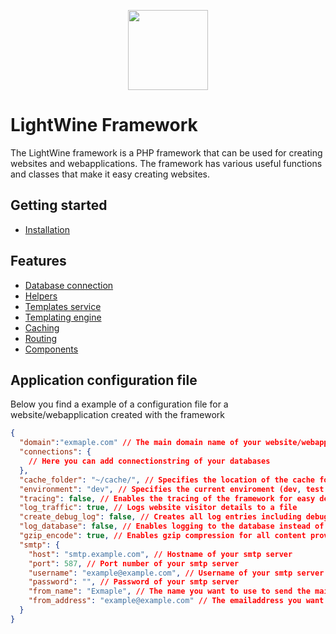 <p align="center" >
  <img src="https://www.moviedos.nl/images/light_wine_logo.png" style="width:128px;" />
</p>

# LightWine Framework
The LightWine framework is a PHP framework that can be used for creating websites and webapplications. The framework has various useful functions and classes that make it easy creating websites.

## Getting started
* [Installation](https://github.com/Sibra-Soft/LightWineFramework/wiki/Installation)

## Features
* [Database connection]()
* [Helpers]()
* [Templates service]()
* [Templating engine]()
* [Caching]()
* [Routing]()
* [Components]()

## Application configuration file
Below you find a example of a configuration file for a website/webapplication created with the framework

```json 
{
  "domain":"exmaple.com" // The main domain name of your website/webapplication,
  "connections": {
    // Here you can add connectionstring of your databases
  },
  "cache_folder": "~/cache/", // Specifies the location of the cache folder
  "environment": "dev", // Specifies the current enviroment (dev, test or live)
  "tracing": false, // Enables the tracing of the framework for easy debugging
  "log_traffic": true, // Logs website visitor details to a file
  "create_debug_log": false, // Creates all log entries including debug log entries
  "log_database": false, // Enables logging to the database instead of a file
  "gzip_encode": true, // Enables gzip compression for all content provided by the framework
  "smtp": {
    "host": "smtp.example.com", // Hostname of your smtp server
    "port": 587, // Port number of your smtp server
    "username": "example@example.com", // Username of your smtp server
    "password": "", // Password of your smtp server
    "from_name": "Exmaple", // The name you want to use to send the mail
    "from_address": "example@example.com" // The emailaddress you want to use to send the mail
  }
}
```

